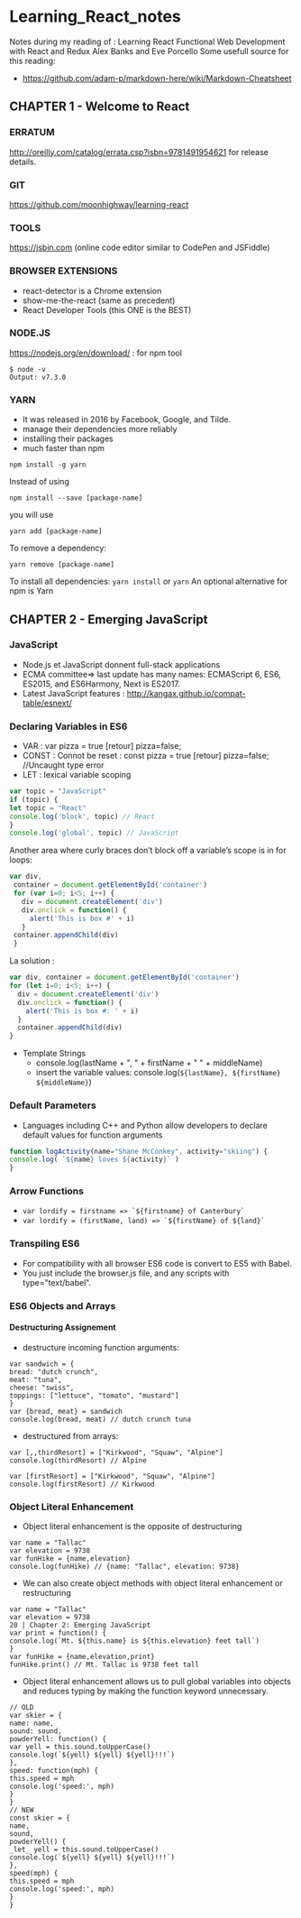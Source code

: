# Learning_React_notes
Notes during my reading of :
  Learning React
  Functional Web Development
  with React and Redux
  Alex Banks and Eve Porcello
Some usefull source for this reading:
* https://github.com/adam-p/markdown-here/wiki/Markdown-Cheatsheet
## CHAPTER 1 - Welcome to React
### ERRATUM
http://oreilly.com/catalog/errata.csp?isbn=9781491954621 for release details.
### GIT
https://github.com/moonhighway/learning-react
### TOOLS
https://jsbin.com (online code editor similar to CodePen and JSFiddle)
### BROWSER EXTENSIONS
* react-detector is a Chrome extension
* show-me-the-react (same as precedent)
* React Developer Tools (this ONE is the BEST)
### NODE.JS
https://nodejs.org/en/download/ : for npm tool

```
$ node -v
Output: v7.3.0
```
### YARN
* It was released in 2016 by Facebook, Google, and Tilde. 
* manage their dependencies more reliably
* installing their packages
* much faster than npm
```
npm install -g yarn
```
Instead of using 
```
npm install --save [package-name]
```
you will use
```
yarn add [package-name]
```
To remove a dependency:
```
yarn remove [package-name]
```
To install all dependencies:
`yarn install` or `yarn`
An optional alternative for npm is Yarn
## CHAPTER 2 - Emerging JavaScript
### JavaScript
* Node.js et JavaScript donnent full-stack applications
* ECMA committee=> last update has many names: ECMAScript 6, ES6, ES2015, and ES6Harmony, Next is ES2017.
* Latest JavaScript features : http://kangax.github.io/compat-table/esnext/
### Declaring Variables in ES6
* VAR : var pizza = true  [retour] pizza=false;
* CONST : Connot be reset : const pizza = true [retour] pizza=false;  //Uncaught type error
* LET : lexical variable scoping
```javascript 
var topic = "JavaScript"
if (topic) {
let topic = "React"
console.log('block', topic) // React
}
console.log('global', topic) // JavaScript
```
Another area where curly braces don’t block off a variable’s scope is in for loops:
```javascript  
var div,
 container = document.getElementById('container')
 for (var i=0; i<5; i++) {
   div = document.createElement('div')
   div.onclick = function() {
     alert('This is box #' + i)
   }
 container.appendChild(div)
 }
```
La solution : 
```javascript
var div, container = document.getElementById('container')
for (let i=0; i<5; i++) {
  div = document.createElement('div')
  div.onclick = function() {
    alert('This is box #: ' + i)
  }
  container.appendChild(div)
}
```
* Template Strings
    * console.log(lastName + ", " + firstName + " " + middleName)
    * insert the variable values: console.log(`${lastName}, ${firstName} ${middleName}`)
### Default Parameters
* Languages including C++ and Python allow developers to declare default values for function arguments
```javascript
function logActivity(name="Shane McConkey", activity="skiing") {
console.log( `${name} loves ${activity}` )
}
```
### Arrow Functions
* ```var lordify = firstname => `${firstname} of Canterbury` ```
* ```var lordify = (firstName, land) => `${firstName} of ${land}` ```
### Transpiling ES6
* For compatibility with all browser ES6 code is convert to ES5 with Babel.
* You just include the browser.js file, and any scripts with type="text/babel".
### ES6 Objects and Arrays
#### Destructuring Assignement
* destructure incoming function arguments:
``` 
var sandwich = {
bread: "dutch crunch",
meat: "tuna",
cheese: "swiss",
toppings: ["lettuce", "tomato", "mustard"]
}
var {bread, meat} = sandwich
console.log(bread, meat) // dutch crunch tuna 
```
* destructured from arrays:
``` 
var [,,thirdResort] = ["Kirkwood", "Squaw", "Alpine"] 
console.log(thirdResort) // Alpine 
```
``` 
var [firstResort] = ["Kirkwood", "Squaw", "Alpine"]
console.log(firstResort) // Kirkwood 
```
### Object Literal Enhancement
* Object literal enhancement is the opposite of destructuring
``` 
var name = "Tallac"
var elevation = 9738
var funHike = {name,elevation}
console.log(funHike) // {name: "Tallac", elevation: 9738} 
``` 
* We can also create object methods with object literal enhancement or restructuring
``` 
var name = "Tallac"
var elevation = 9738
20 | Chapter 2: Emerging JavaScript
var print = function() {
console.log(`Mt. ${this.name} is ${this.elevation} feet tall`)
}
var funHike = {name,elevation,print}
funHike.print() // Mt. Tallac is 9738 feet tall 
```
* Object literal enhancement allows us to pull global variables into objects and reduces typing by making the function keyword unnecessary.
```
// OLD
var skier = {
name: name,
sound: sound,
powderYell: function() {
var yell = this.sound.toUpperCase()
console.log(`${yell} ${yell} ${yell}!!!`)
},
speed: function(mph) {
this.speed = mph
console.log('speed:', mph)
}
}
// NEW
const skier = {
name,
sound,
powderYell() {
_let_ yell = this.sound.toUpperCase()
console.log(`${yell} ${yell} ${yell}!!!`)
},
speed(mph) {
this.speed = mph
console.log('speed:', mph)
}
}
```



